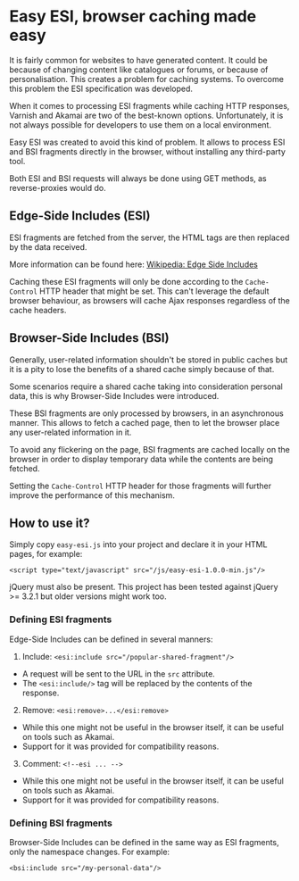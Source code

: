 # Easy ESI, browser caching made easy

It is fairly common for websites to have generated content. It could be because of changing content like catalogues or forums, or because of personalisation. This creates a problem for caching systems. To overcome this problem the ESI specification was developed.

When it comes to processing ESI fragments while caching HTTP responses, Varnish and Akamai are two of the best-known options. Unfortunately, it is not always possible for developers to use them on a local environment.

Easy ESI was created to avoid this kind of problem.
It allows to process ESI and BSI fragments directly in the browser, without installing any third-party tool.

Both ESI and BSI requests will always be done using GET methods, as reverse-proxies would do.

## Edge-Side Includes (ESI)

ESI fragments are fetched from the server, the HTML tags are then replaced by the data received.

More information can be found here: [Wikipedia: Edge Side Includes](https://en.wikipedia.org/wiki/Edge_Side_Includes)

Caching these ESI fragments will only be done according to the `Cache-Control` HTTP header that might be set. This can't leverage the default browser behaviour, as browsers will cache Ajax responses regardless of the cache headers.

## Browser-Side Includes (BSI)

Generally, user-related information shouldn't be stored in public caches but it is a pity to lose the benefits of a shared cache simply because of that.

Some scenarios require a shared cache taking into consideration personal data, this is why Browser-Side Includes were introduced.

These BSI fragments are only processed by browsers, in an asynchronous manner.
This allows to fetch a cached page, then to let the browser place any user-related information in it.

To avoid any flickering on the page, BSI fragments are cached locally on the browser in order to display temporary data while the contents are being fetched.

Setting the `Cache-Control` HTTP header for those fragments will further improve the performance of this mechanism.

## How to use it?

Simply copy `easy-esi.js` into your project and declare it in your HTML pages, for example:

    <script type="text/javascript" src="/js/easy-esi-1.0.0-min.js"/>

jQuery must also be present. This project has been tested against jQuery >= 3.2.1 but older versions might work too.

### Defining ESI fragments

Edge-Side Includes can be defined in several manners:

1. Include: `<esi:include src="/popular-shared-fragment"/>`
* A request will be sent to the URL in the `src` attribute.
* The `<esi:include/>` tag will be replaced by the contents of the response.

2. Remove: `<esi:remove>...</esi:remove>`
* While this one might not be useful in the browser itself, it can be useful on tools such as Akamai.
* Support for it was provided for compatibility reasons.

3. Comment: `<!--esi ... -->`
* While this one might not be useful in the browser itself, it can be useful on tools such as Akamai.
* Support for it was provided for compatibility reasons. 

### Defining BSI fragments

Browser-Side Includes can be defined in the same way as ESI fragments, only the namespace changes. For example:

    <bsi:include src="/my-personal-data"/>
